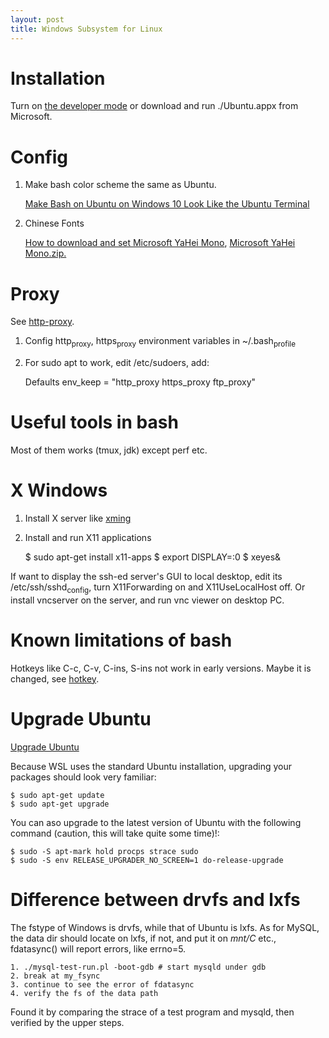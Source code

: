 ```yaml
---
layout: post
title: Windows Subsystem for Linux
---
```


<a id="orga99c2af"></a>

# Installation

Turn on [the developer mode](https://docs.microsoft.com/en-us/windows/wsl/about) or download and run ./Ubuntu.appx from Microsoft.


<a id="org28bd3c3"></a>

# Config

1.  Make bash color scheme the same as Ubuntu.
    
    [Make Bash on Ubuntu on Windows 10 Look Like the Ubuntu Terminal](https://medium.com/@jgarijogarde/make-bash-on-ubuntu-on-windows-10-look-like-the-ubuntu-terminal-f7566008c5c2)

2.  Chinese Fonts
    
    [How to download and set Microsoft YaHei Mono](https://www.zhihu.com/question/46967766), [Microsoft YaHei Mono.zip.](https://github.com/Microsoft/BashOnWindows/files/1362006/Microsoft.YaHei.Mono.zip)


<a id="orgb456676"></a>

# Proxy

See [http-proxy](https://help.ubuntu.com/community/AptGet/Howto#Setting_up_apt-get_to_use_a_http-proxy).

1.  Config http<sub>proxy</sub>, https<sub>proxy</sub> environment variables in ~/.bash<sub>profile</sub>
2.  For sudo apt to work, edit /etc/sudoers, add:

    Defaults env_keep = "http_proxy https_proxy ftp_proxy"


<a id="org578ad53"></a>

# Useful tools in bash

Most of them works (tmux, jdk) except perf etc.


<a id="org4322210"></a>

# X Windows

1.  Install X server like [xming](https://sourceforge.net/projects/xming/)
2.  Install and run X11 applications

    $ sudo apt-get install x11-apps
    $ export DISPLAY=:0
    $ xeyes&

If want to display the ssh-ed server's GUI to local desktop, edit its 
/etc/ssh/sshd<sub>config</sub>, turn X11Forwarding on and X11UseLocalHost off.
Or install vncserver on the server, and run vnc viewer on desktop PC.


<a id="org2fe7c22"></a>

# Known limitations of bash

Hotkeys like C-c, C-v, C-ins, S-ins not work in early versions.
Maybe it is changed, see [hotkey](https://blogs.msdn.microsoft.com/commandline/2018/04/13/copy-and-paste-arrives-for-linuxwsl-consoles/).


<a id="org792595e"></a>

# Upgrade Ubuntu

[Upgrade Ubuntu](http://wsl-guide.org/en/latest/update.html)

Because WSL uses the standard Ubuntu installation, upgrading your 
packages should look very familiar:

    $ sudo apt-get update
    $ sudo apt-get upgrade

You can aso upgrade to the latest version of Ubuntu with the following 
command (caution, this will take quite some time)!:

    $ sudo -S apt-mark hold procps strace sudo
    $ sudo -S env RELEASE_UPGRADER_NO_SCREEN=1 do-release-upgrade


<a id="orgc9d11b7"></a>

# Difference between drvfs and lxfs

The fstype of Windows is drvfs, while that of Ubuntu is lxfs.
As for MySQL, the data dir should locate on lxfs, if not, 
and put it on *mnt/C* etc., fdatasync() will report errors,
like errno=5.

    1. ./mysql-test-run.pl -boot-gdb # start mysqld under gdb
    2. break at my_fsync
    3. continue to see the error of fdatasync
    4. verify the fs of the data path

Found it by comparing the strace of a test program and mysqld,
then verified by the upper steps.

